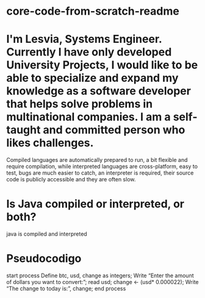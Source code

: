# core-code-from-scratch-readme
# I'm Lesvia, Systems Engineer. Currently I have only developed University Projects, I would like to be able to specialize and expand my knowledge as a software developer that helps solve problems in multinational companies. I am a self-taught and committed person who likes challenges.

Compiled languages are automatically prepared to run, a bit flexible and require compilation, while interpreted languages are cross-platform, easy to test, bugs are much easier to catch, an interpreter is required, their source code is publicly accessible and they are often slow.

# Is Java compiled or interpreted, or both?
java is compiled and interpreted


# Pseudocodigo
start process
  Define btc, usd, change as integers;
  Write “Enter the amount of dollars you want to convert:”;
  read usd;
  change <- (usd* 0.000022);
  Write “The change to today is:”, change;
end process
  
    

